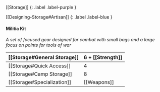 
[[Storage]]
{: .label .label-purple }

[[Designing-Storage#Artisan]]
{: .label .label-blue }

#### Militia Kit
*A set of focused gear designed for combat with small bags and a large focus on points for tools of war* 

| [[Storage#General Storage]] | 6 + [[Strength]] |
| ------------------------------------------------- | ---------------------------------- |
| [[Storage#Quick Access]]       | 4                                  |
| [[Storage#Camp Storage]]       | 8                                  |
| [[Storage#Specialization]]     | [[Weapons]]       |

